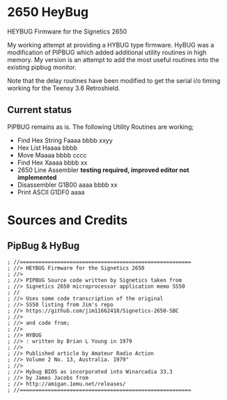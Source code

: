 # 2650	HeyBug
HEYBUG Firmware for the Signetics 2650

My working attempt at providing a HYBUG type firmware.
HyBUG was a modification of PIPBUG which added additional utility routines in high memory. My version is an attempt to add the most useful routines into the existing pipbug monitor.

Note that the delay routines have been modified to get the serial i/o timing working for the Teensy 3.6 Retroshield.
## Current status

PIPBUG remains as is.
The following Utility Routines are working;
- Find Hex String    	Faaaa bbbb xxyy
- Hex List           	Haaaa bbbb
- Move             	Maaaa bbbb cccc
- Find Hex        Xaaaa bbbb xx
- 2650 Line Assembler **testing required, improved editor not implemented**
- Disassembler        G1B00 aaaa bbbb xx
- Print ASCII         G1DF0 aaaa

# Sources and Credits
 
## PipBug & HyBug
```
; //=======================================================
; //> HEYBUG Firmware for the Signetics 2650
; //>
; //> PIPBUG Source code written by Signetics taken from
; //> Signetics 2650 microprocessor application memo SS50
; //
; //> Uses some code transcription of the original 
; //> SS50 listing from Jim's repo
; //> https://github.com/jim11662418/Signetics-2650-SBC
; //>
; //> and code from;
; //>
; //> HYBUG
; //> : written by Brian L Young in 1979
; //> 
; //> Published article by Amateur Radio Action
; //> Volume 2 No. 13, Australia. 1979"
; //>
; //> Hybug BIOS as incorporated into Winarcadia 33.3
; //> by James Jacobs from
; //> http://amigan.1emu.net/releases/
; //=======================================================
```

